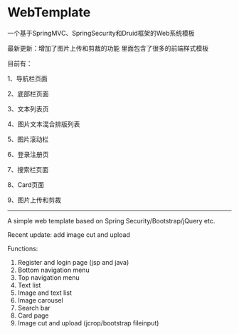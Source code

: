 # WebTemplate
一个基于SpringMVC、SpringSecurity和Druid框架的Web系统模板

最新更新：增加了图片上传和剪裁的功能
里面包含了很多的前端样式模板

目前有：

1、导航栏页面

2、底部栏页面

3、文本列表页

4、图片文本混合排版列表

5、图片滚动栏

6、登录注册页

7、搜索栏页面

8、Card页面

9、图片上传和剪裁


-------------------------------------------------------


A simple web template based on Spring Security/Bootstrap/jQuery etc.

Recent update:
add image cut and upload

Functions:
1. Register and login page (jsp and java)
2. Bottom navigation menu
3. Top navigation menu
4. Text list
5. Image and text list
6. Image carousel
7. Search bar
8. Card page
9. Image cut and upload (jcrop/bootstrap fileinput) 